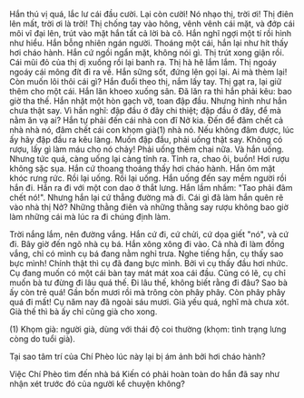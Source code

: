 Hắn thú vị quá, lắc lư cái đầu cười. Lại còn cười! Nó nhạo thị, trời ơi! Thị điên lên mất, trời ơi là trời! Thị chống tay vào hông, vênh vênh cái mặt, và đớp cái môi vĩ đại lên, trút vào mặt hắn tất cả lời bà cô. Hắn nghĩ ngợi một tí rồi hình như hiểu. Hắn bỗng nhiên ngán người. Thoáng một cái, hắn lại như hít thấy hơi cháo hành. Hắn cứ ngồi ngẩn mặt, không nói gì. Thị trút xong giận rồi. Cái mũi đỏ của thị dị xuống rồi lại banh ra. Thị hà hê lắm lắm. Thị ngoáy ngoáy cái mông đít đi ra về. Hắn sững sốt, đứng lên gọi lại. Ai mà thèm lại! Còn muốn lôi thôi cái gì? Hắn đuổi theo thị, nắm lấy tay. Thị gạt ra, lại giữ thêm cho một cái. Hắn lăn khoeo xuống sân. Đã lăn ra thì hắn phải kêu: bao giờ tha thế. Hắn nhặt một hòn gạch vỡ, toan đập đầu. Nhưng hình như hắn chưa thật say. Vì hắn nghĩ: đập đầu ở đây chi thiệt; đập đầu ở đây, để mà nằm ăn vạ ai? Hắn tự phải đến cái nhà con đĩ Nở kia. Đến để đâm chết cả nhà nhà nó, đâm chết cái con khọm già(1) nhà nó. Nếu không đâm được, lúc ấy hãy đập đầu ra kêu làng. Muốn đập đầu, phải uống thật say. Không có rượu, lấy gì làm máu cho nó chảy! Phải uống thêm chai nữa. Và hắn uống. Nhưng tức quá, càng uống lại càng tỉnh ra. Tỉnh ra, chao ôi, buồn! Hơi rượu không sặc sụa. Hắn cứ thoang thoảng thấy hơi cháo hành. Hắn ôm mặt khóc rưng rức. Rồi lại uống. Rồi lại uống. Hắn uống đến say mềm người rồi hắn đi. Hắn ra đi với một con dao ở thắt lưng. Hắn lầm nhầm: "Tao phải đâm chết nó!". Nhưng hắn lại cứ thẳng đường mà đi. Cái gì đã làm hắn quên rẽ vào nhà thị Nở? Những thằng điên và những thằng say rượu không bao giờ làm những cái mà lúc ra đi chúng định làm.

Trời nắng lắm, nên đường vắng. Hắn cứ đi, cứ chửi, cứ dọa giết "nó", và cứ đi. Bây giờ đến ngõ nhà cụ bá. Hắn xông xông đi vào. Cả nhà đi làm đồng vắng, chỉ có mình cụ bá đang nằm nghỉ trưa. Nghe tiếng hắn, cụ thấy sao bực mình! Chính thật thì cụ đã đang bực mình. Bởi vì cụ thấy đầu hơi nhức. Cụ đang muốn có một cái bàn tay mát mát xoa cái đầu. Cũng có lẽ, cụ chỉ muốn bà tư đừng đi lâu quá thế. Đi lâu thế, không biết rằng đi đâu? Sao bà ấy còn trẻ quá! Gần bốn mươi rồi mà trông còn phây phây. Còn phây phây quá đi mất! Cụ năm nay đã ngoài sáu mươi. Già yếu quá, nghĩ mà chưa xót. Già thế thì bà ấy chỉ cũng già cho xong.

(1) Khọm già: người già, dùng với thái độ coi thường (khọm: tình trạng lưng còng do tuổi già).

Tại sao tâm trí của Chí Phèo lúc này lại bị ám ảnh bởi hơi cháo hành?

Việc Chí Phèo tìm đến nhà bá Kiến có phải hoàn toàn do hắn đã say như nhận xét trước đó của người kể chuyện không?